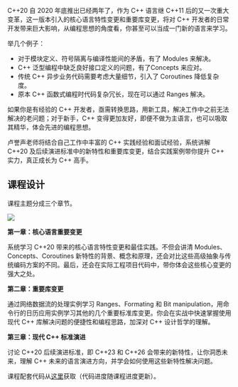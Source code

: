 C++20 自 2020 年底推出已经两年了，作为 C++ 语言继 C++11 后的又一次重大变革，这一版本引入的核心语言特性变更和重要库变更，将对 C++ 开发者的日常开发带来巨大影响，从编程思想的角度看，你甚至可以当成一门新的语言来学习。

举几个例子：

- 对于模块定义、符号隔离与编译性能间的矛盾，有了 Modules 来解决。
- C++ 泛型编程中缺乏良好接口定义的问题，有了Concepts 来应对。
- 传统 C++ 异步业务代码需要考虑大量细节，引入了 Coroutines 降低复杂度。
- 原本 C++ 函数式编程时代码复杂冗长，现在可以通过 Ranges 解决。

如果你是有经验的 C++ 开发者，亟需转换思路，用新工具，解决工作中之前无法解决的老问题；对于新手，C++ 变得更加友好，即便不做为主语言，也可以吸取其精华，体会先进的编程思想。

卢誉声老师将结合自己工作中丰富的 C++ 实践经验和面试经验，系统讲解 C++20 及后续演进标准中的新特性和重要库变更，结合实践案例带你提升 C++ 实力，真正成长为 C++ 高手。

## 课程设计

课程主题分成三个章节。

![](https://static001.geekbang.org/resource/image/18/82/185f8eef682c9573c132f716ab540582.jpg)

**第一章：核心语言重要变更**

系统学习 C++20 带来的核心语言特性变更和最佳实践。不但会讲清 Modules、Concepts、Coroutines 新特性的背景、概念和原理，还会对比这些高级抽象与传统编码方案的不同。最后，还会在实际工程项目代码中，带你体会这些核心变更的强大之处。

**第二章：重要库变更**

通过网络数据流的处理实例学习 Ranges、Formating 和 Bit manipulation，用命令行的日历应用实例学习其他的几个重要标准库变更。你会在实战中快速掌握使用现代 C++ 库解决问题的便捷性和编程思路，加深对 C++ 设计哲学的理解。

**第三章：现代 C++ 标准演进**

讨论 C++20 后续演进标准，即 C++23 和 C++26 会带来的新特性，让你洞悉未来，理解 C++ 未来的语言演进方向，并学会如何使用这些新特性解决问题。

课程配套代码从[这里](https://github.com/samblg/cpp20-plus-indepth)获取（代码进度随课程进度更新）。